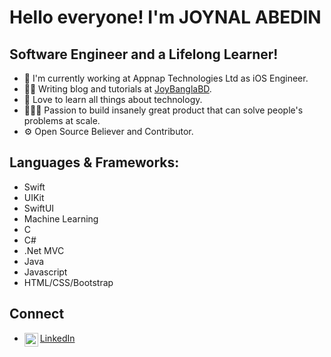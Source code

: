 
# Hello everyone! I'm JOYNAL ABEDIN

## Software Engineer and a Lifelong Learner!
- 📱 I'm currently working at Appnap Technologies Ltd as iOS Engineer.
- ✍🏻 Writing blog and tutorials at [JoyBanglaBD][website].
- 📖 Love to learn all things about technology.
- 👷🏻‍♂️ Passion to build insanely great product that can solve people's problems at scale.
- ⚙ Open Source Believer and Contributor.

## Languages & Frameworks:
- Swift
- UIKit
- SwiftUI
- Machine Learning
- C
- C#
- .Net MVC
- Java
- Javascript
- HTML/CSS/Bootstrap

## Connect
- [LinkedIn<img align="left" alt="xcodingwithalfian | LinkedIn" width="22px" src="https://cdn.jsdelivr.net/npm/simple-icons@v3/icons/linkedin.svg"/>][linkedin] 

[website]: https://joybanglabd.com
[linkedin]: https://www.linkedin.com/in/joynal-abedin-5138a213a/

